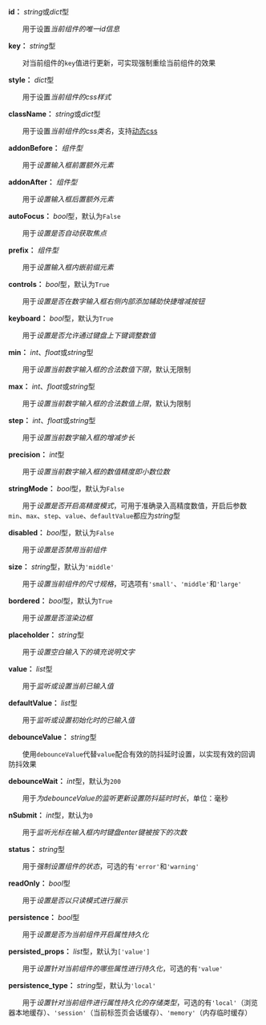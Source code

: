 **id：** *string*或*dict*型

　　用于设置*当前组件的唯一id信息*

**key：** *string*型

　　对当前组件的`key`值进行更新，可实现强制重绘当前组件的效果

**style：** *dict*型

　　用于设置*当前组件的css样式*

**className：** *string*或*dict*型

　　用于设置*当前组件的css类名*，支持[动态css](/advanced-classname)

**addonBefore：** *组件型*

　　用于*设置输入框前置额外元素*

**addonAfter：** *组件型*

　　用于*设置输入框后置额外元素*

**autoFocus：** *bool*型，默认为`False`

　　用于*设置是否自动获取焦点*

**prefix：** *组件型*

　　用于*设置输入框内嵌前缀元素*

**controls：** *bool*型，默认为`True`

　　用于*设置是否在数字输入框右侧内部添加辅助快捷增减按钮*

**keyboard：** *bool*型，默认为`True`

　　用于*设置是否允许通过键盘上下键调整数值*

**min：** *int*、*float*或*string*型

　　用于*设置当前数字输入框的合法数值下限*，默认无限制

**max：** *int*、*float*或*string*型

　　用于*设置当前数字输入框的合法数值上限*，默认为限制

**step：** *int*、*float*或*string*型

　　用于*设置当前数字输入框的增减步长*

**precision：** *int*型

　　用于*设置当前数字输入框的数值精度即小数位数*

**stringMode：** *bool*型，默认为`False`

　　用于*设置是否开启高精度模式*，可用于准确录入高精度数值，开启后参数`min`、`max`、`step`、`value`、`defaultValue`都应为*string*型

**disabled：** *bool*型，默认为`False`

　　用于*设置是否禁用当前组件*

**size：** *string*型，默认为`'middle'`

　　用于*设置当前组件的尺寸规格*，可选项有`'small'`、`'middle'`和`'large'`

**bordered：** *bool*型，默认为`True`

　　用于*设置是否渲染边框*

**placeholder：** *string*型

　　用于*设置空白输入下的填充说明文字*

**value：** *list*型

　　用于*监听或设置当前已输入值*

**defaultValue：** *list*型

　　用于*监听或设置初始化时的已输入值*

**debounceValue：** *string*型

　　使用`debounceValue`代替`value`配合有效的防抖延时设置，以实现有效的回调防抖效果

**debounceWait：** *int*型，默认为`200`

　　用于*为debounceValue的监听更新设置防抖延时时长*，单位：毫秒

**nSubmit：** *int*型，默认为`0`

　　用于*监听光标在输入框内时键盘enter键被按下的次数*

**status：** *string*型

　　用于*强制设置组件的状态*，可选的有`'error'`和`'warning'`

**readOnly：** *bool*型

　　用于*设置是否以只读模式进行展示*

**persistence：** *bool*型

　　用于*设置是否为当前组件开启属性持久化*

**persisted_props：** *list*型，默认为`['value']`

　　用于*设置针对当前组件的哪些属性进行持久化*，可选的有`'value'`

**persistence_type：** *string*型，默认为`'local'`

　　用于*设置针对当前组件进行属性持久化的存储类型*，可选的有`'local'`（浏览器本地缓存）、`'session'`（当前标签页会话缓存）、`'memory'`（内存临时缓存）